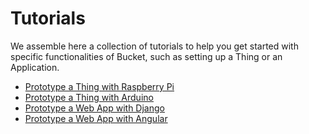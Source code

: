 # Tutorials

We assemble here a collection of tutorials to help you get started with specific functionalities of Bucket, such as setting up a Thing or an Application.


* [Prototype a Thing with Raspberry Pi](thing-raspberrypi)
* [Prototype a Thing with Arduino](thing-arduino)
* [Prototype a Web App with Django](app-django)
* [Prototype a Web App with Angular](app-angular)